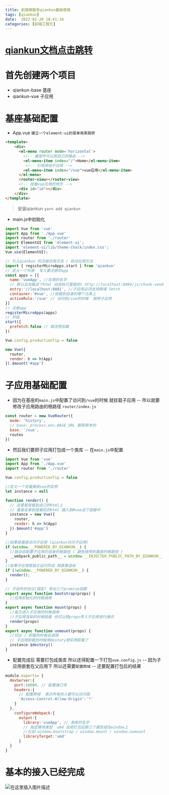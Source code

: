 ```yaml
---
title: 前端微服务qiankun基础使用
tags: [qiankun]
date:  2022-02-20 18:41:16
categories: [前端工程化]
---
```

# [qiankun文档点击跳转](https://qiankun.umijs.org/zh/guide)



# 首先创建两个项目
- qiankun-base  基座
- qiankun-vue 子应用


# 基座基础配置
- App.vue `建立一个element-ui的菜单用来跳转`

```html
<template>
    <div>
      <el-menu router mode='horizontal'>
        <!-- 基座中可以放自己的路由 -->
        <el-menu-item index="/">Home</el-menu-item> 
         <!-- 引用其他子应用 -->
        <el-menu-item index="/vue">vue应用</el-menu-item>
      </el-menu>
      <router-view></router-view>
      <!-- 挂载vue应用的地方 -->
      <div id="id"></div>
    </div>
</template>
```
>安装qiankun `yarn add qiankun`

- main.js中初始化

```javascript
import Vue from 'vue'
import App from './App.vue'
import router from './router'
import ElementUI from 'element-ui';
import 'element-ui/lib/theme-chalk/index.css';
Vue.use(ElementUI);

// 引入qiankun 的注册应用方法 / 启动应用方法
import { registerMicroApps,start } from 'qiankun'
// 定义一个列表  写入要注册的app
const apps = [{
  name:'vueApp', //应用的名字
  // 默认会加载这个html 动态执行里面的( http://localhost:8080/js/chunk-vendors.js和app.js )
  entry:'//localhost:8081', //子应用必须支持跨域 fetch
  container:'#vue', //挂载到自身的哪个元素上
  activeRule:'/vue' // 访问到/vue的时候  跳转子应用
}]
// 注册app
registerMicroApps(apps)
// 开启
start({
  prefetch:false // 取消预加载
})

Vue.config.productionTip = false

new Vue({
  router,
  render: h => h(App)
}).$mount('#app')
```
# 子应用基础配置
- 因为在基座的`main.js`中配置了访问到`/vue`的时候 就挂载子应用
-- 所以就要修改子应用路由的根路径 `router/index.js`

```javascript
const router = new VueRouter({
  mode: 'history',
  // base: process.env.BASE_URL 删除原本的
  base: '/vue',
  routes
})
```
- 然后我们要把子应用打包成一个类库
-- 在`main.js`中配置

```javascript
import Vue from 'vue'
import App from './App.vue'
import router from './router'

Vue.config.productionTip = false

//定义一个变量接收vue的实例
let instance = null

function render() {
  // 这里是挂载到自己的html上 
  // 基座会拿到挂载后的html 插入到#vue这个容器中
  instance = new Vue({
    router,
    render: h => h(App)
  }).$mount('#app')
}

//如果是基座访问子应用 (qiankun访问子应用)
if (window.__POWERED_BY_QIANKUN__) {
  //就动态配置子应用的自身的根路径 ( 避免使用到基座的根路径 )
  __webpack_public_path__ = window.__INJECTED_PUBLIC_PATH_BY_QIANKUN__
}
//如果子应用是独立运行的话 就直接渲染
if (!window.__POWERED_BY_QIANKUN__) {
  render();
}

// 子组件的协议(固定) 导出三个promise函数
export async function bootstrap(props) {
  //应用初始化的时候调用
}
export async function mount(props) {
  //每次进入子应用的时候调用
  //子应用渲染的时候挂载 也可以把props传入子应用进行通讯
  render(props)
}
export async function unmount(props) {
  //切出 / 卸载的时候会调用
  // 子应用卸载的时候用destory把实例卸载了
  instance.$destory()
}
```

 - 配置完成后 需要打包成类库  所以还得配置一下打包`vue.config.js`
 -- 因为子应用嵌套在父应用下  所以还需要`配置跨域` 
 -- 还要配置打包后的结果
```javascript
module.exports= {
  devServer:{
    port:10000, // 配置端口号
    headers:{
      // 配置跨域  表示所有的人都可以访问我
      'Access-Control-Allow-Origin':'*'
    }
  },
    configureWebpack:{
      output:{
        library:'vueApp', // 类库的名字
        // 指定模块类型  umd 会把打包后那三个属性挂在window上 
        //比如 window.bootstrap / window.mount / window.oumount
        libraryTarget:'umd' 
      }
  }
}
```

# 基本的接入已经完成
![在这里插入图片描述](https://img-blog.csdnimg.cn/6346f296b73f41529af6fcadb882d450.png?x-oss-process=image/watermark,type_d3F5LXplbmhlaQ,shadow_50,text_Q1NETiBA5paH55qTenp6eg==,size_20,color_FFFFFF,t_70,g_se,x_16)


 
